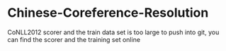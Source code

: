 # Chinese-Coreference-Resolution

CoNLL2012 scorer and the train data set is too large to push into git, you can find the scorer and the training set online
